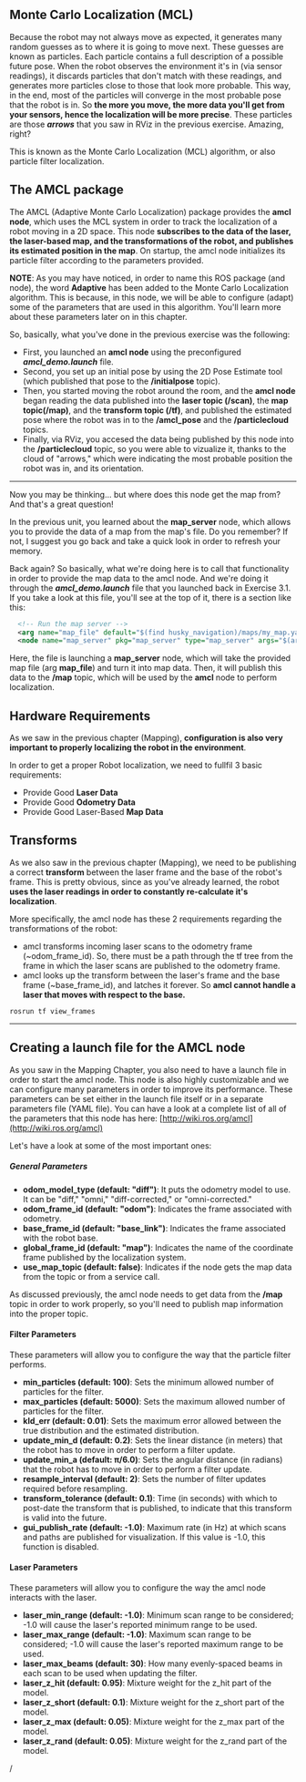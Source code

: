 ## Monte Carlo Localization (MCL)[](https://i-0e38676f9310f7ae3.robotigniteacademy.com/jupyter/notebooks/Localization.ipynb#Monte-Carlo-Localization-%28MCL%29)

Because the robot may not always move as expected, it generates many random guesses as to where it is going to move next. These guesses are known as particles. Each particle contains a full description of a possible future pose. When the robot observes the environment it's in (via sensor readings), it discards particles that don't match with these readings, and generates more particles close to those that look more probable. This way, in the end, most of the particles will converge in the most probable pose that the robot is in. So **the more you move, the more data you'll get from your sensors, hence the localization will be more precise**. These particles are those **_arrows_** that you saw in RViz in the previous exercise. Amazing, right?

This is known as the Monte Carlo Localization (MCL) algorithm, or also particle filter localization.

## The AMCL package[](https://i-0e38676f9310f7ae3.robotigniteacademy.com/jupyter/notebooks/Localization.ipynb#The-AMCL-package)

The AMCL (Adaptive Monte Carlo Localization) package provides the **amcl node**, which uses the MCL system in order to track the localization of a robot moving in a 2D space. This node **subscribes to the data of the laser, the laser-based map, and the transformations of the robot, and publishes its estimated position in the map**. On startup, the amcl node initializes its particle filter according to the parameters provided.

**NOTE**: As you may have noticed, in order to name this ROS package (and node), the word **Adaptive** has been added to the Monte Carlo Localization algorithm. This is because, in this node, we will be able to configure (adapt) some of the parameters that are used in this algorithm. You'll learn more about these parameters later on in this chapter.

So, basically, what you've done in the previous exercise was the following:  

-   First, you launched an **amcl node** using the preconfigured **_amcl_demo.launch_** file.
-   Second, you set up an initial pose by using the 2D Pose Estimate tool (which published that pose to the **/initialpose** topic).
-   Then, you started moving the robot around the room, and the **amcl node** began reading the data published into the **laser topic (/scan)**, the **map topic(/map)**, and the **transform topic (/tf)**, and published the estimated pose where the robot was in to the **/amcl_pose** and the **/particlecloud** topics.
-   Finally, via RViz, you accesed the data being published by this node into the **/particlecloud** topic, so you were able to vizualize it, thanks to the cloud of "arrows," which were indicating the most probable position the robot was in, and its orientation.
---
Now you may be thinking... but where does this node get the map from? And that's a great question!

In the previous unit, you learned about the **map_server** node, which allows you to provide the data of a map from the map's file. Do you remember? If not, I suggest you go back and take a quick look in order to refresh your memory.

Back again? So basically, what we're doing here is to call that functionality in order to provide the map data to the amcl node. And we're doing it through the **_amcl_demo.launch_** file that you launched back in Exercise 3.1. If you take a look at this file, you'll see at the top of it, there is a section like this:

```xml
  <!-- Run the map server -->
  <arg name="map_file" default="$(find husky_navigation)/maps/my_map.yaml"/>
  <node name="map_server" pkg="map_server" type="map_server" args="$(arg map_file)" />
 ```
Here, the file is launching a **map_server** node, which will take the provided map file (arg **map_file**) and turn it into map data. Then, it will publish this data to the **/map** topic, which will be used by the **amcl** node to perform localization.


## Hardware Requirements

As we saw in the previous chapter (Mapping), **configuration is also very important to properly localizing the robot in the environment**.

In order to get a proper Robot localization, we need to fullfil 3 basic requirements:

-   Provide Good **Laser Data**
-   Provide Good **Odometry Data**
-   Provide Good Laser-Based **Map Data**

## Transforms

As we also saw in the previous chapter (Mapping), we need to be publishing a correct **transform** between the laser frame and the base of the robot's frame. This is pretty obvious, since as you've already learned, the robot **uses the laser readings in order to constantly re-calculate it's localization**.

More specifically, the amcl node has these 2 requirements regarding the transformations of the robot:

-   amcl transforms incoming laser scans to the odometry frame (~odom_frame_id). So, there must be a path through the tf tree from the frame in which the laser scans are published to the odometry frame.
-   amcl looks up the transform between the laser's frame and the base frame (~base_frame_id), and latches it forever. So **amcl cannot handle a laser that moves with respect to the base.**

```
rosrun tf view_frames
```

---

## Creating a launch file for the AMCL node

As you saw in the Mapping Chapter, you also need to have a launch file in order to start the amcl node. This node is also highly customizable and we can configure many parameters in order to improve its performance. These parameters can be set either in the launch file itself or in a separate parameters file (YAML file). You can have a look at a complete list of all of the parameters that this node has here: [http://wiki.ros.org/amcl](http://wiki.ros.org/amcl)  
  
Let's have a look at some of the most important ones:

##### General Parameters

-   **odom_model_type (default: "diff")**: It puts the odometry model to use. It can be "diff," "omni," "diff-corrected," or "omni-corrected."
-   **odom_frame_id (default: "odom")**: Indicates the frame associated with odometry.
-   **base_frame_id (default: "base_link")**: Indicates the frame associated with the robot base.
-   **global_frame_id (default: "map")**: Indicates the name of the coordinate frame published by the localization system.
-   **use_map_topic (default: false)**: Indicates if the node gets the map data from the topic or from a service call.

As discussed previously, the amcl node needs to get data from the **/map** topic in order to work properly, so you'll need to publish map information into the proper topic.

#### Filter Parameters
These parameters will allow you to configure the way that the particle filter performs.

-   **min_particles (default: 100)**: Sets the minimum allowed number of particles for the filter.
-   **max_particles (default: 5000)**: Sets the maximum allowed number of particles for the filter.
-   **kld_err (default: 0.01)**: Sets the maximum error allowed between the true distribution and the estimated distribution.
-   **update_min_d (default: 0.2)**: Sets the linear distance (in meters) that the robot has to move in order to perform a filter update.
-   **update_min_a (default: π/6.0)**: Sets the angular distance (in radians) that the robot has to move in order to perform a filter update.
-   **resample_interval (default: 2)**: Sets the number of filter updates required before resampling.
-   **transform_tolerance (default: 0.1)**: Time (in seconds) with which to post-date the transform that is published, to indicate that this transform is valid into the future.
-   **gui_publish_rate (default: -1.0)**: Maximum rate (in Hz) at which scans and paths are published for visualization. If this value is -1.0, this function is disabled.

#### Laser Parameters

These parameters will allow you to configure the way the amcl node interacts with the laser.

-   **laser_min_range (default: -1.0)**: Minimum scan range to be considered; -1.0 will cause the laser's reported minimum range to be used.
-   **laser_max_range (default: -1.0)**: Maximum scan range to be considered; -1.0 will cause the laser's reported maximum range to be used.
-   **laser_max_beams (default: 30)**: How many evenly-spaced beams in each scan to be used when updating the filter.
-   **laser_z_hit (default: 0.95)**: Mixture weight for the z_hit part of the model.
-   **laser_z_short (default: 0.1)**: Mixture weight for the z_short part of the model.
-   **laser_z_max (default: 0.05)**: Mixture weight for the z_max part of the model.
-   **laser_z_rand (default: 0.05)**: Mixture weight for the z_rand part of the model.














/
